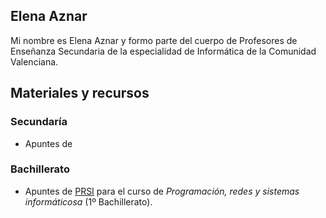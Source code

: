 ## Elena Aznar

Mi nombre es Elena Aznar y formo parte del cuerpo de Profesores de Enseñanza Secundaria de la especialidad de Informática de la Comunidad Valenciana.


Materiales y recursos
---------------------

### Secundaría

*   Apuntes de 

### Bachillerato

*   Apuntes de [PRSI](https://aznarel.github.io/PRSI/) para el curso de _Programación, redes y sistemas informáticosa_ (1º Bachillerato).

